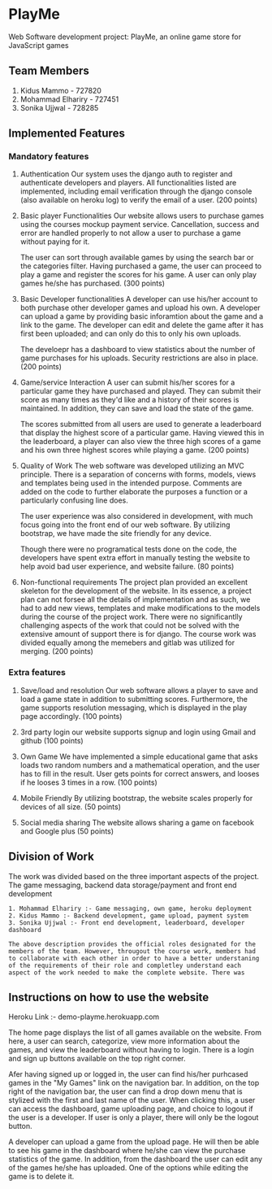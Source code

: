 # PlayMe

Web Software development project: PlayMe, an online game store for JavaScript games

## Team Members

1. Kidus Mammo - 727820
2. Mohammad Elhariry - 727451
3. Sonika Ujjwal - 728285

## Implemented Features

### Mandatory features
1. Authentication
    Our system uses the django auth to register and authenticate developers and players. All functionalities listed are implemented, including email verification through the django console (also available on heroku log) to verify the email of a user. (200 points) 

2. Basic player Functionalities
    Our website allows users to purchase games using the courses mockup payment service. Cancellation, success and error are handled properly to not allow a user to purchase a game without paying for it.

    The user can sort through available games by using the search bar or the categories filter. Having purchased a game, the user can proceed to play a game and register the scores for his game. A user can only play games he/she has purchased. (300 points)

3. Basic Developer functionalities
    A developer can use his/her account to both purchase other developer games and upload his own. A developer can upload a game by providing basic inforamtion about the game and a link to the game. The developer can edit and delete the game after it has first been uploaded; and can only do this to only his own uploads. 

    The develoepr has a dashboard to view statistics about the number of game purchases for his uploads. Security restrictions are also in place. (200 points)

4. Game/service Interaction
    A user can submit his/her scores for a particular game they have purchased and played. They can submit their score as many times as they'd like and a history of their scores is maintained. In addition, they can save and load the state of the game. 

    The scores submitted from all users are used to generate a leaderboard that display the highest score of a particular game. Having viewed this in the leaderboard, a player can also view the three high scores of a game and his own three highest scores while playing a game. (200 points)

5. Quality of Work
    The web software was developed utilizing an MVC principle. There is a separation of concerns with forms, models, views and templates being used in the intended purpose. Comments are added on the code to further elaborate the purposes a function or a particularly confusing line does. 
    
    The user experience was also considered in development, with much focus going into the front end of our web software. By utilizing bootstrap, we have made the site friendly for any device. 

    Though there were no programatical tests done on the code, the developers have spent extra effort in manually testing the website to help avoid bad user experience, and website failure. (80 points)

6. Non-functional requirements
    The project plan provided an excellent skeleton for the development of the website. In its essence, a project plan can not forsee all the details of implementation and as such, we had to add new views, templates and make modifications to the models during the course of the project work. There were no significantlly challenging aspects of the work that could not be solved with the extensive amount of support there is for django. The course work was divided equally among the memebers and gitlab was utilized for merging. (200 points)

### Extra features

1. Save/load and resolution
    Our web software allows a player to save and load a game state in addition to submitting scores. Furthermore, the game supports resolution messaging, which is displayed in the play page accordingly. (100 points)

2. 3rd party login
    our website supports signup and login using Gmail and github (100 points)

3. Own Game
    We have implemented a simple educational game that asks loads two random numbers and a mathematical operation, and the user has to fill in the result. User gets points for correct answers, and looses if he looses 3 times in a row. (100 points)

4. Mobile Friendly
    By utilizing bootstrap, the website scales properly for devices of all size. (50 points)

5. Social media sharing
    The website allows sharing a game on facebook and Google plus (50 points)

  
## Division of Work

The work was divided based on the three important aspects of the project. The game messaging, backend data storage/payment and front end development

    1. Mohammad Elhariry :- Game messaging, own game, heroku deployment
    2. Kidus Mammo :- Backend development, game upload, payment system
    3. Sonika Ujjwal :- Front end development, leaderboard, developer dashboard

    The above description provides the official roles designated for the members of the team. However, througout the course work, members had to collaborate with each other in order to have a better understaning of the requirements of their role and completley understand each aspect of the work needed to make the complete website. There was 


## Instructions on how to use the website

Heroku Link :-  demo-playme.herokuapp.com

The home page displays the list of all games available on the website. From here, a user can search, categorize, view more information about the games, and view the leaderboard without having to login. There is a login and sign up buttons available on the top right corner. 

Afer having signed up or logged in, the user can find his/her purhcased games in the "My Games" link on the navigation bar. In addition, on the top right of the navigation bar, the user can find a drop down menu that is stylized with the first and last name of the user. When clicking this, a user can access the dashboard, game uploading page, and choice to logout if the user is a developer. If user is only a player, there will only be the logout button. 

A developer can upload a game from the upload page. He will then be able to see his game in the dashboard where he/she can view the purchase statistics of the game. In addition, from the dashboard the user can edit any of the games he/she has uploaded. One of the options while editing the game is to delete it. 
